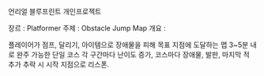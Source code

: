 언리얼 블루프린트 개인프로젝트

장르 : Platformer
주제 : Obstacle Jump Map
개요 :

플레이어가 점프, 달리기, 아이템으로 장애물을 피해 목표 지점에 도달하는 맵 
3~5분 내로 완주 가능한 단일 코스
각 구간마다 난이도 증가, 코스마다 장애물, 발판, 마지막 적 추가
추락 시 시작 지점으로 리스폰.
